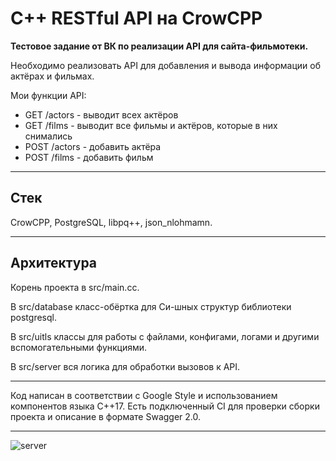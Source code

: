 # C++ RESTful API на CrowCPP

**Тестовое задание от ВК по реализации API для сайта-фильмотеки.**

Необходимо реализовать API для добавления и вывода информации об актёрах и фильмах.

Мои функции API: 

* GET /actors - выводит всех актёров
* GET /films - выводит все фильмы и актёров, которые в них снимались
* POST /actors - добавить актёра
* POST /films - добавить фильм 

---

## Стек
CrowCPP, PostgreSQL, libpq++, json_nlohmamn.

---

## Архитектура

Корень проекта в src/main.cc.

В src/database класс-обёртка для Си-шных структур библиотеки postgresql. 

В src/uitls классы для работы с файлами, конфигами, логами и другими вспомогательными функциями.

В src/server вся логика для обработки вызовов к API.

---

Код написан в соответствии с Google Style и использованием компонентов языка C++17. Есть подключенный CI для проверки сборки проекта и описание в формате Swagger 2.0.

---

![server](https://github.com/Dolaxom/CPP_FilmsLibrary/assets/51160711/27c61de5-91a5-4661-89f0-1ed033d2a5e5)
